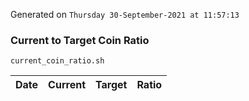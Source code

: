 Generated on `Thursday 30-September-2021 at 11:57:13`

### Current to Target Coin Ratio
`current_coin_ratio.sh`

Date|Current|Target|Ratio
---|---|---|---
